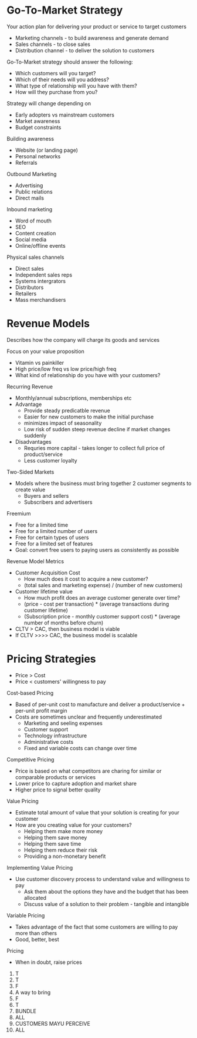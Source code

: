 # Go-To-Market Strategy

Your action plan for delivering your product or service to target customers

- Marketing channels - to build awareness and generate demand
- Sales channels - to close sales
- Distribution channel - to deliver the solution to customers

Go-To-Market strategy should answer the following:

- Which customers will you target?
- Which of their needs will you address?
- What type of relationship will you have with them?
- How will they purchase from you?

Strategy will change depending on

- Early adopters vs mainstream customers
- Market awareness
- Budget constraints

Building awareness

- Website (or landing page)
- Personal networks
- Referrals

Outbound Marketing

- Advertising
- Public relations
- Direct mails

Inbound marketing

- Word of mouth
- SEO
- Content creation
- Social media
- Online/offline events

Physical sales channels

- Direct sales
- Independent sales reps
- Systems intergrators
- Distributors
- Retailers
- Mass merchandisers

# Revenue Models

Describes how the company will charge its goods and services

Focus on your value proposition

- Vitamin vs painkiller
- High price/low freq vs low price/high freq
- What kind of relationship do you have with your customers?

Recurring Revenue

- Monthly/annual subscriptions, memberships etc
- Advantage
  - Provide steady predicatble revenue
  - Easier for new customers to make the initial purchase
  - minimizes impact of seasonality
  - Low risk of sudden steep revenue decline if market changes suddenly
- Disadvantages
  - Requries more capital - takes longer to collect full price of product/service
  - Less customer loyalty

Two-Sided Markets

- Models where the business must bring together 2 customer segments to create value
  - Buyers and sellers
  - Subscribers and advertisers

Freemium

- Free for a limited time
- Free for a limited number of users
- Free for certain types of users
- Free for a limited set of features
- Goal: convert free users to paying users as consistently as possible

Revenue Model Metrics

- Customer Acquisition Cost
  - How much does it cost to acquire a new customer?
  - (total sales and marketing expense) / (number of new customers)
- Customer lifetime value
  - How much profit does an average customer generate over time?
  - (price - cost per transaction) \* (average transactions during customer lifetime)
  - (Subscription price - monthly customer support cost) \* (average number of months before churn)
- CLTV > CAC, then business model is viable
- If CLTV >>>> CAC, the business model is scalable

# Pricing Strategies

- Price > Cost
- Price < customers' willingness to pay

Cost-based Pricing

- Based of per-unit cost to manufacture and deliver a product/service + per-unit profit margin
- Costs are sometimes unclear and frequently underestimated
  - Marketing and seeling expenses
  - Customer support
  - Technology infrastructure
  - Administrative costs
  - Fixed and variable costs can change over time

Competitive Pricing

- Price is based on what competitors are charing for similar or comparable products or services
- Lower price to capture adoption and market share
- Higher price to signal better quality

Value Pricing

- Estimate total amount of value that your solution is creating for your customer
- How are you creating value for your customers?
  - Helping them make more money
  - Helping them save money
  - Helping them save time
  - Helping them reduce their risk
  - Providing a non-monetary benefit

Implementing Value Pricing

- Use customer discovery process to understand value and willingness to pay
  - Ask them about the options they have and the budget that has been allocated
  - Discuss value of a solution to their problem - tangible and intangible

Variable Pricing

- Takes advantage of the fact that some customers are willing to pay more than others
- Good, better, best

Pricing

- When in doubt, raise prices

1. T
2. T
3. F
4. A way to bring
5. F
6. T
7. BUNDLE
8. ALL
9. CUSTOMERS MAYU PERCEIVE
10. ALL
